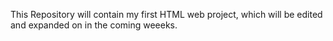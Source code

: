 This Repository will contain my first HTML web project, which will be edited and expanded on in the coming weeeks.
